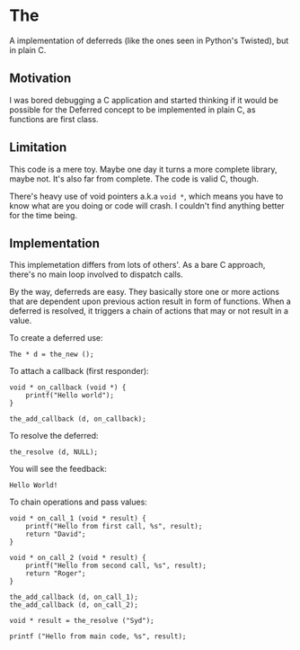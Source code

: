 # The

A implementation of deferreds (like the ones seen in Python's Twisted), but in plain C.

## Motivation

I was bored debugging a C application and started thinking if it would be possible for the Deferred concept to be implemented in plain C, as functions are first class.

## Limitation

This code is a mere toy. Maybe one day it turns a more complete library, maybe not. It's also far from complete. The code is valid C, though. 

There's heavy use of void pointers a.k.a `void *`, which means you have to know what are you doing or code will crash. I couldn't find anything better for the time being.

## Implementation

This implemetation differs from lots of others'. As a bare C approach, there's no main loop involved to dispatch calls.

By the way, deferreds are easy. They basically store one or more actions that are dependent upon previous action result in form of functions. When a deferred is resolved, it triggers a chain of actions that may or not result in a value.

To create a deferred use:

```
The * d = the_new ();
```

To attach a callback (first responder):

```
void * on_callback (void *) {
    printf("Hello world");
}

the_add_callback (d, on_callback);
```

To resolve the deferred:

```
the_resolve (d, NULL);
```

You will see the feedback:

```
Hello World!
```

To chain operations and pass values:

```
void * on_call_1 (void * result) {
    printf("Hello from first call, %s", result);
    return "David";
}

void * on_call_2 (void * result) {
    printf("Hello from second call, %s", result);
    return "Roger";
}

the_add_callback (d, on_call_1);
the_add_callback (d, on_call_2);

void * result = the_resolve ("Syd");

printf ("Hello from main code, %s", result);
```